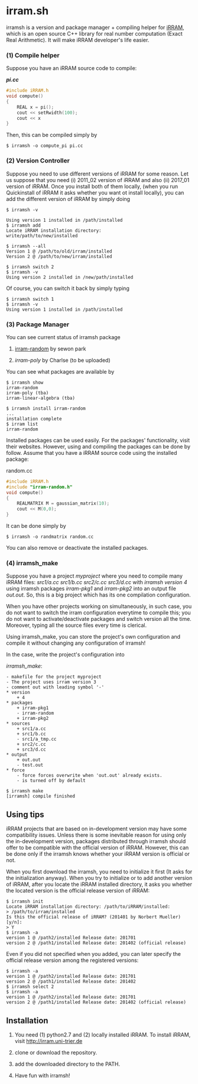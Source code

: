 # irram.sh
irramsh is a version and package manager + compiling helper for [iRRAM](http://irram.uni-trier.de), which
is an open source C++ library for real number computation (Exact Real Arithmetic). 
It will make iRRAM developer's life easier. 

### (1) Compile helper
Suppose you have an iRRAM source code to compile:


***pi.cc***
```C
#include iRRAM.h
void compute()
{
    REAL x = pi(); 
    cout << setRwidth(100);
    cout << x
}
```

Then, this can be compiled simply by 

```console
$ irramsh -o compute_pi pi.cc

```

### (2) Version Controller
Suppose you need to use different versions of iRRAM for some reason.
Let us suppose that you need (i) 2011_02 version of iRRAM and 
also (ii) 2017_01 version of iRRAM. Once you install both of them
locally, (when you run Quickinstall of iRRAM it asks whether 
you want ot install locally), you can add the different version of iRRAM
by simply doing

```console
$ irramsh -v

Using version 1 installed in /path/installed
$ irramsh add
Locate iRRAM installation directory:
write/path/to/new/installed

$ irramsh --all
Version 1 @ /path/to/old/irram/installed
Version 2 @ /path/to/new/irram/installed

$ irramsh switch 2
$ irramsh -v
Using version 2 installed in /new/path/installed
```


Of course, you can switch it back by simply typing
```console
$ irramsh switch 1
$ irramsh -v
Using version 1 installed in /path/installed
```

### (3) Package Manager

You can see current status of irramsh package

1. [irram-random](https://github.com/park-sewon/iRRAM-Random) by sewon park

1. _irram-poly_ by Charlse (to be uploaded)

You can see what packages are available by

```console
$ irramsh show
irram-random
irram-poly (tba)
irram-linear-algebra (tba)

$ irramsh install irram-random
...
installation complete
$ irram list
irram-random
```

Installed packages can be used easily. For the packages' 
functionality, visit their websites. However, using and compiling
the packages can be done by follow. 
Assume that you have a iRRAM source code using the installed package:

random.cc
```C
#include iRRAM.h
#include "irram-random.h"
void compute()
{
    REALMATRIX M = gaussian_matrix(10);
    cout << M(0,0);
}
```

It can be done simply by

```console
$ irramsh -o randmatrix random.cc
```

You can also remove or deactivate the installed packages. 

### (4) irramsh_make
Suppose you have a project _myproject_ where you need to compile many iRRAM files:
_src1/a.cc_ _src1/b.cc_ _src2/c.cc_ _src3/d.cc_ with _*irramsh version 4*_ using irramsh
packages _irram-pkg1_ and _irram-pkg2_ into an output file _out.out_.
So, this is a big project which has its one compilation configuration. 

When you have other projects working on simultaneously,
in such case, you do not want to switch the irram configuration
everytime to compile this; you do not want to activate/deactivate packages and
switch version all the time. 
Moreover, typing all the source files every time is clerical. 

Using irramsh_make, you can store the project's own configuration
and compile it without changing any configuration of irramsh!

In the case, write the project's configuration into

_*irramsh_make*_:
```text
- makefile for the project myproject
- The project uses irram version 3
- comment out with leading symbol '-'
* version
    + 4
* packages
    + irram-pkg1
    - irram-random
    + irram-pkg2
* sources
    + src1/a.cc
    + src1/b.cc
    - src1/a_tmp.cc
    + src2/c.cc
    + src3/d.cc
* output
    + out.out
    - test.out
* force
    - force forces overwrite when 'out.out' already exists.
    - is turned off by default
```

```console
$ irramsh make
[irramsh] compile finished
```

## Using tips

iRRAM projects that are based on in-development version 
may have some compatibility issues. Unless there is some
inevitable reason for using only 
the in-development version, packages distributed through irramsh 
should offer to be compatible with the official version of iRRAM.
However, this can be done only if the irramsh knows whether your
iRRAM version is official or not. 

When you first download the irramsh, you need to initialize it first 
(It asks for the initialization anyway). When you try to initialize 
or to add another version of 
iRRAM, after you locate the iRRAM installed directory, it asks you whether
the located version is the official release version of iRRAM:

```console
$ irramsh init
Locate iRRAM installation directory: /path/to/iRRAM/installed:
> /path/to/irram/installed
Is this the official release of iRRAM? (201401 by Norbert Mueller) [y/n]:
> Y
$ irramsh -a
version 1 @ /path2/installed Release date: 201701
version 2 @ /path1/installed Release date: 201402 (official release)
```
Even if you did not specified when you added, you can later specify 
the official release version among the registered versions:
```console
$ irramsh -a
version 1 @ /path2/installed Release date: 201701
version 2 @ /path1/installed Release date: 201402
$ irramsh select 2
$ irramsh -a
version 1 @ /path2/installed Release date: 201701
version 2 @ /path1/installed Release date: 201402 (official release)
```

## Installation
1) You need (1) python2.7 and (2) locally installed iRRAM.
To install iRRAM, visit http://irram.uni-trier.de

1) clone or download the repository.

1) add the downloaded directory to the PATH.

1) Have fun with irramsh!
